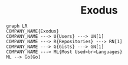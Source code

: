 <h1 align="center">Exodus</h1>

```mermaid
graph LR
COMPANY_NAME{Exodus}
COMPANY_NAME ---> U{Users} ---> UN[1]
COMPANY_NAME ---> R{Repositories} ---> RN[1]
COMPANY_NAME ---> G{Gists} ---> GN[1]
COMPANY_NAME ---> ML{Most Used<br>Languages}
ML --> Go[Go]
```
